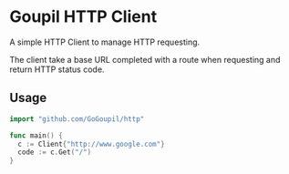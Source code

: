 # Goupil HTTP Client

A simple HTTP Client to manage HTTP requesting.

The client take a base URL completed with a route when requesting and return HTTP status code.

## Usage

```go
import "github.com/GoGoupil/http"

func main() {
  c := Client{"http://www.google.com"}
  code := c.Get("/")
}
```

